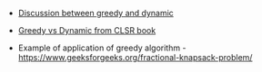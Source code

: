 - [Discussion between greedy and dynamic](https://math.stackexchange.com/q/62282/652101)


- [Greedy vs Dynamic from CLSR book](https://books.google.co.in/books?id=NLngYyWFl_YC&pg=PA382&lpg=PA382&dq=introduction+to+algorithms,+%22greedy+versus+dynamic+programming%22&source=bl&ots=BxOrEB2jK6&sig=ENNl_uPmI_GOaXxJrpTdPfwWf-o&hl=en&ei=E-xnTqiSDIfKiAKG-9GsDQ&sa=X&oi=book_result&ct=result&redir_esc=y#v=onepage&q&f=false)

- Example of application of greedy algorithm - https://www.geeksforgeeks.org/fractional-knapsack-problem/

